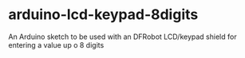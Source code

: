 arduino-lcd-keypad-8digits
==========================

An Arduino sketch  to be used with an  DFRobot LCD/keypad  shield for entering a value up o 8 digits 
